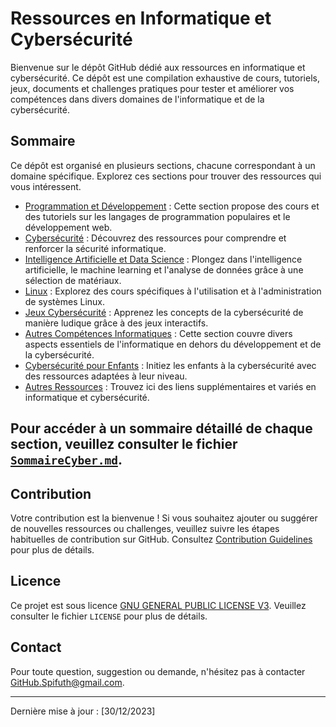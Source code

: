 # Ressources en Informatique et Cybersécurité

Bienvenue sur le dépôt GitHub dédié aux ressources en informatique et cybersécurité. Ce dépôt est une compilation exhaustive de cours, tutoriels, jeux, documents et challenges pratiques pour tester et améliorer vos compétences dans divers domaines de l'informatique et de la cybersécurité.

## Sommaire

Ce dépôt est organisé en plusieurs sections, chacune correspondant à un domaine spécifique. Explorez ces sections pour trouver des ressources qui vous intéressent.

- [Programmation et Développement](#Doc/programmation-et-développement/programmation-et-développement.md) : Cette section propose des cours et des tutoriels sur les langages de programmation populaires et le développement web.
- [Cybersécurité](#Doc/cybersécurité/cybersécurité.md) : Découvrez des ressources pour comprendre et renforcer la sécurité informatique.
- [Intelligence Artificielle et Data Science](#Doc/intelligence-artificielle-et-data-science/intelligence-artificielle-et-data-science.md) : Plongez dans l'intelligence artificielle, le machine learning et l'analyse de données grâce à une sélection de matériaux.
- [Linux](#Doc/linux/linux.md) : Explorez des cours spécifiques à l'utilisation et à l'administration de systèmes Linux.
- [Jeux Cybersécurité](#Doc/jeux-cybersécurité/jeux-cybersécurité.md) : Apprenez les concepts de la cybersécurité de manière ludique grâce à des jeux interactifs.
- [Autres Compétences Informatiques](#Doc/autres-compétences-informatiques/autres-compétences-informatiques.md) : Cette section couvre divers aspects essentiels de l'informatique en dehors du développement et de la cybersécurité.
- [Cybersécurité pour Enfants](#Doc/cybersécurité-enfants/cybersécurité-enfants.md) : Initiez les enfants à la cybersécurité avec des ressources adaptées à leur niveau.
- [Autres Ressources](#Doc/autres-ressources/autres-ressources.md) : Trouvez ici des liens supplémentaires et variés en informatique et cybersécurité.

Pour accéder à un sommaire détaillé de chaque section, veuillez consulter le fichier [`SommaireCyber.md`](./Doc/SommaireCyber.md).
---

## Contribution

Votre contribution est la bienvenue ! Si vous souhaitez ajouter ou suggérer de nouvelles ressources ou challenges, veuillez suivre les étapes habituelles de contribution sur GitHub. Consultez [Contribution Guidelines](contribution.md) pour plus de détails.

## Licence

Ce projet est sous licence [GNU GENERAL PUBLIC LICENSE V3](LICENSE). Veuillez consulter le fichier `LICENSE` pour plus de détails.

## Contact

Pour toute question, suggestion ou demande, n'hésitez pas à contacter GitHub.Spifuth@gmail.com.

---

Dernière mise à jour : [30/12/2023]
